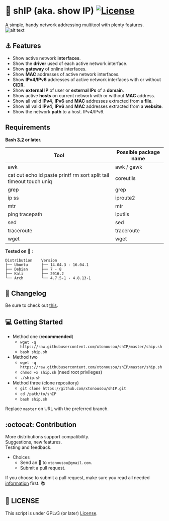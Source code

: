 # :ship: shIP (aka. show IP) [![License](https://img.shields.io/badge/License-GPL%20v3%2B-blue.svg?style=flat-square)](LICENSE.md)
A simple, handy network addressing multitool with plenty features.
![alt text](imgs/head.png "SAIL!")

## :anchor: Features

* Show active network **interfaces**.
* Show the **driver** used of each active network interface.
* Show **gateway** of online interfaces.
* Show **MAC** addresses of active network interfaces.
* Show **IPv4/IPv6** addresses of active network interfaces with or without **CIDR**.
* Show **external IP** of user or **external IPs** of a **domain**.
* Show active **hosts** on current network with or without **MAC** address.
* Show all valid **IPv4**, **IPv6** and **MAC** addresses extracted from a **file**.
* Show all valid **IPv4**, **IPv6** and **MAC** addresses extracted from a **website**.
* Show the network **path** to a host. IPv4/IPv6.

## Requirements
**Bash [3.2](http://www.tldp.org/LDP/abs/html/bashver3.html#AEN20987 "View changelog.") or later.**

| Tool                                                               | Possible package name |
|--------------------------------------------------------------------|-----------------------|
| awk                                                                | awk / gawk            |
| cat cut echo id paste printf rm sort split tail timeout touch uniq | coreutils             |
| grep                                                               | grep                  |
| ip ss                                                              | iproute2              |
| mtr                                                                | mtr                   |
| ping tracepath                                                     | iputils               |
| sed                                                                | sed                   |
| traceroute                                                         | traceroute            |
| wget                                                               | wget                  |

**Tested on** :penguin: :

    Distribution    Version
    ├── Ubuntu      ├── 14.04.3 - 16.04.1
    ├── Debian      ├── 7 - 8
    ├── Kali        ├── 2016.2
    └── Arch        └── 4.7.5-1 - 4.8.13-1

## :page_with_curl: Changelog

Be sure to check out [this](CHANGELOG.md).

## :computer: Getting Started

* Method one (**recommended**)
  * `wget -q https://raw.githubusercontent.com/xtonousou/shIP/master/ship.sh`
  * `bash ship.sh`
* Method two
  * `wget -q https://raw.githubusercontent.com/xtonousou/shIP/master/ship.sh`
  * `chmod +x ship.sh` (need root privileges)
  * `./ship.sh`
* Method three (clone repository)
  * `git clone https://github.com/xtonousou/shIP.git`
  * `cd /path/to/shIP`
  * `bash ship.sh`

Replace `master` on URL with the preferred branch.

## :octocat: Contribution

More distributions support compatibility.<br/>
Suggestions, new features.<br/>
Testing and feedback.<br/>

* Choices
  * Send an :e-mail: to `xtonousou@gmail.com`.
  * Submit a pull request.

If you choose to submit a pull request, make sure you read all needed [information](.github/PULL_REQUEST_TEMPLATE.md) first. :books:

## :scroll: LICENSE
This script is under GPLv3 (or later) [License](LICENSE.md).
